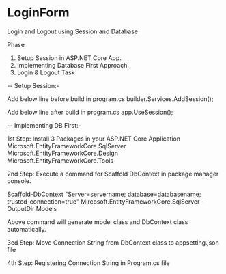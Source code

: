 # LoginForm

Login and Logout using Session and Database

Phase
1. Setup Session in ASP.NET Core App.
2. Implementing Database First Approach.
3. Login & Logout Task
 
-- Setup Session:-

Add below line before build in program.cs
builder.Services.AddSession();

Add below line after build in program.cs
app.UseSession(); 


-- Implementing DB First:-

1st Step:
Install 3 Packages in your ASP.NET Core Application
Microsoft.EntityFrameworkCore.SqlServer
Microsoft.EntityFrameworkCore.Design 
Microsoft.EntityFrameworkCore.Tools

2nd Step:
Execute a command for Scaffold DbContext in package manager console.

Scaffold-DbContext "Server=servername; database=databasename; trusted_connection=true" Mircosoft.EntityFrameworkCore.SqlServer -OutputDir Models

Above command will generate model class and DbContext class automatically.

3ed Step:
Move Connection String from DbContext class to appsetting.json file 

4th Step:
Registering Connection String in Program.cs file
